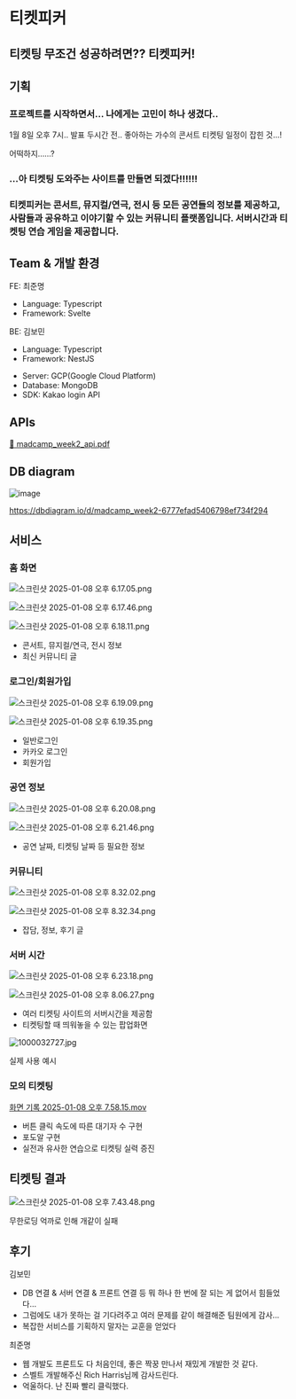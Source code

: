 # 티켓피커

## 티켓팅 무조건 성공하려면?? 티켓피커!

## 기획

### 프로젝트를 시작하면서… 나에게는 고민이 하나 생겼다..

1월 8일 오후 7시.. 발표 두시간 전.. 좋아하는 가수의 콘서트 티켓팅 일정이 잡힌 것…!

어떡하지……?

### …아 티켓팅 도와주는 사이트를 만들면 되겠다!!!!!!

### 티켓피커는 콘서트, 뮤지컬/연극, 전시 등 모든 공연들의 정보를 제공하고, 사람들과 공유하고 이야기할 수 있는 커뮤니티 플랫폼입니다. 서버시간과 티켓팅 연습 게임을 제공합니다.

## Team & 개발 환경

<aside>

FE: 최준명

- Language: Typescript
- Framework: Svelte
</aside>

<aside>

BE: 김보민

- Language: Typescript
- Framework: NestJS
</aside>

<aside>

- Server: GCP(Google Cloud Platform)
- Database: MongoDB
- SDK: Kakao login API
</aside>

## APIs
[📄 madcamp_week2_api.pdf](https://prod-files-secure.s3.us-west-2.amazonaws.com/f6cb388f-3934-47d6-9928-26d2e10eb0fc/9834e46f-86ec-4984-bb1b-cfb2c1cfad96/madcamp_week2_api_17068b85547a8057ac56ebfd1225fb0a.pdf)

## DB diagram

![image](https://prod-files-secure.s3.us-west-2.amazonaws.com/f6cb388f-3934-47d6-9928-26d2e10eb0fc/d2d548a2-7e5c-4756-b8f7-cc1f6fd45e5c/image.png)

https://dbdiagram.io/d/madcamp_week2-6777efad5406798ef734f294

## 서비스

### 홈  화면

![스크린샷 2025-01-08 오후 6.17.05.png](https://prod-files-secure.s3.us-west-2.amazonaws.com/f6cb388f-3934-47d6-9928-26d2e10eb0fc/ed96ef21-15ca-4e27-bcf4-c81b24cd6c33/%E1%84%89%E1%85%B3%E1%84%8F%E1%85%B3%E1%84%85%E1%85%B5%E1%86%AB%E1%84%89%E1%85%A3%E1%86%BA_2025-01-08_%E1%84%8B%E1%85%A9%E1%84%92%E1%85%AE_6.17.05.png)

![스크린샷 2025-01-08 오후 6.17.46.png](https://prod-files-secure.s3.us-west-2.amazonaws.com/f6cb388f-3934-47d6-9928-26d2e10eb0fc/efc21d33-ccb7-4f18-b935-796d3d429a1a/%E1%84%89%E1%85%B3%E1%84%8F%E1%85%B3%E1%84%85%E1%85%B5%E1%86%AB%E1%84%89%E1%85%A3%E1%86%BA_2025-01-08_%E1%84%8B%E1%85%A9%E1%84%92%E1%85%AE_6.17.46.png)

![스크린샷 2025-01-08 오후 6.18.11.png](https://prod-files-secure.s3.us-west-2.amazonaws.com/f6cb388f-3934-47d6-9928-26d2e10eb0fc/7bb9ae67-f8bf-467e-9c0d-198c9c3b29cb/%E1%84%89%E1%85%B3%E1%84%8F%E1%85%B3%E1%84%85%E1%85%B5%E1%86%AB%E1%84%89%E1%85%A3%E1%86%BA_2025-01-08_%E1%84%8B%E1%85%A9%E1%84%92%E1%85%AE_6.18.11.png)

- 콘서트, 뮤지컬/연극, 전시 정보
- 최신 커뮤니티 글

### 로그인/회원가입

![스크린샷 2025-01-08 오후 6.19.09.png](https://prod-files-secure.s3.us-west-2.amazonaws.com/f6cb388f-3934-47d6-9928-26d2e10eb0fc/a11d556c-655e-447d-aaf5-9f42c77c595f/%E1%84%89%E1%85%B3%E1%84%8F%E1%85%B3%E1%84%85%E1%85%B5%E1%86%AB%E1%84%89%E1%85%A3%E1%86%BA_2025-01-08_%E1%84%8B%E1%85%A9%E1%84%92%E1%85%AE_6.19.09.png)

![스크린샷 2025-01-08 오후 6.19.35.png](https://prod-files-secure.s3.us-west-2.amazonaws.com/f6cb388f-3934-47d6-9928-26d2e10eb0fc/c9c0f8b7-0a15-4c64-b8d5-a9367d1e7df1/%E1%84%89%E1%85%B3%E1%84%8F%E1%85%B3%E1%84%85%E1%85%B5%E1%86%AB%E1%84%89%E1%85%A3%E1%86%BA_2025-01-08_%E1%84%8B%E1%85%A9%E1%84%92%E1%85%AE_6.19.35.png)

- 일반로그인
- 카카오 로그인
- 회원가입

### 공연 정보

![스크린샷 2025-01-08 오후 6.20.08.png](https://prod-files-secure.s3.us-west-2.amazonaws.com/f6cb388f-3934-47d6-9928-26d2e10eb0fc/0fcad318-d74a-4247-9cf7-afb99d7d2e28/%E1%84%89%E1%85%B3%E1%84%8F%E1%85%B3%E1%84%85%E1%85%B5%E1%86%AB%E1%84%89%E1%85%A3%E1%86%BA_2025-01-08_%E1%84%8B%E1%85%A9%E1%84%92%E1%85%AE_6.20.08.png)

![스크린샷 2025-01-08 오후 6.21.46.png](https://prod-files-secure.s3.us-west-2.amazonaws.com/f6cb388f-3934-47d6-9928-26d2e10eb0fc/59cb0056-c7f3-4477-97a9-c4c63d7bd679/%E1%84%89%E1%85%B3%E1%84%8F%E1%85%B3%E1%84%85%E1%85%B5%E1%86%AB%E1%84%89%E1%85%A3%E1%86%BA_2025-01-08_%E1%84%8B%E1%85%A9%E1%84%92%E1%85%AE_6.21.46.png)

- 공연 날짜, 티켓팅 날짜 등 필요한 정보

### 커뮤니티

![스크린샷 2025-01-08 오후 8.32.02.png](https://prod-files-secure.s3.us-west-2.amazonaws.com/f6cb388f-3934-47d6-9928-26d2e10eb0fc/944d6b66-53f4-43dc-a510-144f66986564/%E1%84%89%E1%85%B3%E1%84%8F%E1%85%B3%E1%84%85%E1%85%B5%E1%86%AB%E1%84%89%E1%85%A3%E1%86%BA_2025-01-08_%E1%84%8B%E1%85%A9%E1%84%92%E1%85%AE_8.32.02.png)

![스크린샷 2025-01-08 오후 8.32.34.png](https://prod-files-secure.s3.us-west-2.amazonaws.com/f6cb388f-3934-47d6-9928-26d2e10eb0fc/92451280-660e-4dbd-8071-2d4cbae03f63/%E1%84%89%E1%85%B3%E1%84%8F%E1%85%B3%E1%84%85%E1%85%B5%E1%86%AB%E1%84%89%E1%85%A3%E1%86%BA_2025-01-08_%E1%84%8B%E1%85%A9%E1%84%92%E1%85%AE_8.32.34.png)

- 잡담, 정보, 후기 글

### 서버 시간

![스크린샷 2025-01-08 오후 6.23.18.png](https://prod-files-secure.s3.us-west-2.amazonaws.com/f6cb388f-3934-47d6-9928-26d2e10eb0fc/a3e5870d-3beb-4743-ae42-7a868999b998/%E1%84%89%E1%85%B3%E1%84%8F%E1%85%B3%E1%84%85%E1%85%B5%E1%86%AB%E1%84%89%E1%85%A3%E1%86%BA_2025-01-08_%E1%84%8B%E1%85%A9%E1%84%92%E1%85%AE_6.23.18.png)

![스크린샷 2025-01-08 오후 8.06.27.png](https://prod-files-secure.s3.us-west-2.amazonaws.com/f6cb388f-3934-47d6-9928-26d2e10eb0fc/6d485879-4b79-439c-b433-1dc1b3eaa839/%E1%84%89%E1%85%B3%E1%84%8F%E1%85%B3%E1%84%85%E1%85%B5%E1%86%AB%E1%84%89%E1%85%A3%E1%86%BA_2025-01-08_%E1%84%8B%E1%85%A9%E1%84%92%E1%85%AE_8.06.27.png)

- 여러 티켓팅 사이트의 서버시간을 제공함
- 티켓팅할 때 띄워놓을 수 있는 팝업화면

![1000032727.jpg](https://prod-files-secure.s3.us-west-2.amazonaws.com/f6cb388f-3934-47d6-9928-26d2e10eb0fc/e8460ca8-1571-4143-a253-8996aa0679e3/1000032727.jpg)

실제 사용 예시

### 모의 티켓팅

[화면 기록 2025-01-08 오후 7.58.15.mov](https://prod-files-secure.s3.us-west-2.amazonaws.com/f6cb388f-3934-47d6-9928-26d2e10eb0fc/0daf1e26-f486-4bac-894e-012f2bebe730/%E1%84%92%E1%85%AA%E1%84%86%E1%85%A7%E1%86%AB_%E1%84%80%E1%85%B5%E1%84%85%E1%85%A9%E1%86%A8_2025-01-08_%E1%84%8B%E1%85%A9%E1%84%92%E1%85%AE_7.58.15.mov)

- 버튼 클릭 속도에 따른 대기자 수 구현
- 포도알 구현
- 실전과 유사한 연습으로 티켓팅 실력 증진

## 티켓팅 결과

![스크린샷 2025-01-08 오후 7.43.48.png](https://prod-files-secure.s3.us-west-2.amazonaws.com/f6cb388f-3934-47d6-9928-26d2e10eb0fc/656043ce-da79-4f50-a507-3fcabbb8b855/%E1%84%89%E1%85%B3%E1%84%8F%E1%85%B3%E1%84%85%E1%85%B5%E1%86%AB%E1%84%89%E1%85%A3%E1%86%BA_2025-01-08_%E1%84%8B%E1%85%A9%E1%84%92%E1%85%AE_7.43.48.png)

무한로딩 억까로 인해 개같이 실패

## 후기

김보민

- DB 연결 & 서버 연결 & 프론트 연결 등 뭐 하나 한 번에 잘 되는 게 없어서 힘들었다…
- 그럼에도 내가 못하는 걸 기다려주고 여러 문제를 같이 해결해준 팀원에게 감사…
- 복잡한 서비스를 기획하지 말자는 교훈을 얻었다

최준명

- 웹 개발도 프론트도 다 처음인데, 좋은 짝꿍 만나서 재밌게 개발한 것 같다.
- 스벨트 개발해주신 Rich Harris님께 감사드린다.
- 억울하다. 난 진짜 빨리 클릭했다.
